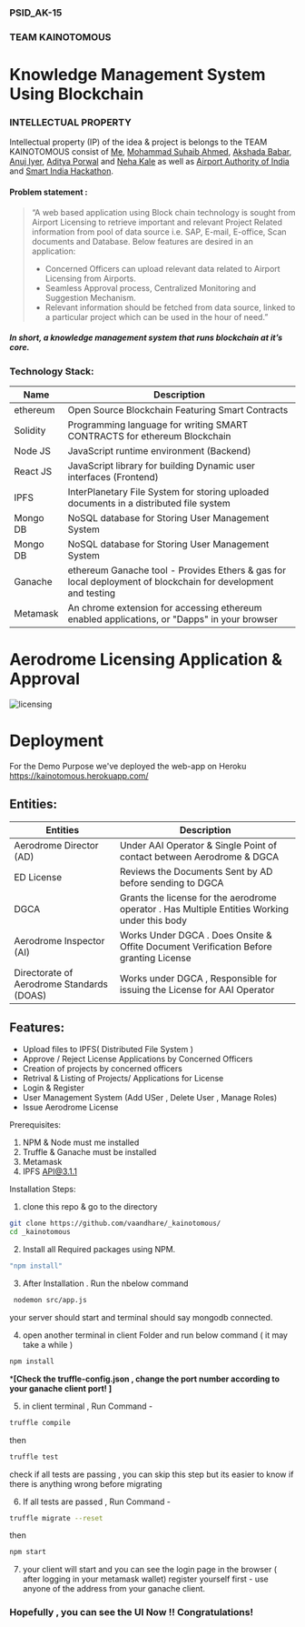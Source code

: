 ### PSID_AK-15
### TEAM KAINOTOMOUS
# Knowledge Management System Using Blockchain

### INTELLECTUAL PROPERTY
Intellectual property (IP) of the idea & project is belongs to the TEAM KAINOTOMOUS consist of  [Me](https://github.com/vaandhare), [Mohammad Suhaib Ahmed](https://github.com/msa06), [Akshada Babar](https://github.com/akshada2715), [Anuj Iyer](https://github.com/anuj-iyer), [Aditya Porwal](https://github.com/adityap02) and [Neha Kale](https://github.com/nehakale1403) as well as [Airport Authority of India](https://www.aai.aero/) and [Smart India Hackathon](https://www.sih.gov.in/).

#### Problem statement :
>“A web based application using Block chain technology is sought from Airport Licensing to retrieve important and relevant Project Related information from pool of data source i.e. SAP, E-mail, E-office, Scan documents and Database. Below features are desired in an application: 
> - Concerned Officers can upload relevant data related to Airport Licensing from 	Airports. 
> - Seamless Approval process, Centralized Monitoring and Suggestion Mechanism. 
> - Relevant information should be fetched from data source, linked to a 	particular project which can 	be used in the hour of need.”
##### In short, a knowledge management system that runs blockchain at it’s core.

### Technology Stack:

| Name | Description |
| ------ | ------ |
| ethereum | Open Source Blockchain Featuring Smart Contracts |
| Solidity | Programming language for writing SMART CONTRACTS for ethereum Blockchain |
| Node JS |  JavaScript runtime environment (Backend) |
| React JS |  JavaScript library for building Dynamic user interfaces (Frontend) |
| IPFS |  InterPlanetary File System for storing uploaded documents in a distributed file system |
|Mongo DB| NoSQL database for Storing User Management System|
|Mongo DB| NoSQL database for Storing User Management System|
|Ganache| ethereum Ganache tool - Provides Ethers & gas for local deployment of blockchain for development and testing |
|Metamask| An chrome extension for accessing ethereum enabled applications, or "Dapps" in your browser  |
# Aerodrome Licensing Application & Approval 
![licensing](https://user-images.githubusercontent.com/50493250/89174577-b61d9900-d5a3-11ea-83a7-94e8fd320846.JPG)

# Deployment
For the Demo Purpose we've deployed the web-app on Heroku
https://kainotomous.herokuapp.com/

## Entities:

|Entities|Description|
|-----|-----|
| Aerodrome Director (AD) | Under AAI Operator & Single Point of contact between Aerodrome & DGCA|
|ED License| Reviews the Documents Sent by AD before sending to DGCA|
|DGCA|Grants the license for the aerodrome operator . Has Multiple Entities Working under this body|
|Aerodrome Inspector (AI)|Works Under DGCA . Does Onsite & Offite Document Verification Before granting License|
|Directorate  of Aerodrome Standards (DOAS)| Works under DGCA , Responsible for issuing the License for AAI Operator |



## Features:
- Upload files to IPFS( Distributed File System )
- Approve / Reject License Applications by Concerned Officers
- Creation of  projects by concerned officers
- Retrival & Listing of Projects/ Applications for License
- Login & Register
- User Management System (Add USer , Delete User , Manage Roles)
- Issue Aerodrome License

Prerequisites:
1) NPM & Node must me installed 
2) Truffle & Ganache must be installed 
3) Metamask
4) IPFS API@3.1.1

Installation Steps:
1) clone this repo & go to the directory
```sh 
git clone https://github.com/vaandhare/_kainotomous/
cd _kainotomous
```

2) Install all Required packages using NPM.
```sh 
"npm install" 
```

3) After Installation . Run the nbelow command 
```sh
 nodemon src/app.js
 ```
 your server should start and terminal should say mongodb connected. 

4) open another terminal in client Folder and run below command ( it may take a while )
```sh
npm install
```
*****[Check the truffle-config.json , change the port number according to your ganache client port! ]****

5) in client terminal , Run Command - 
```sh
truffle compile
```
then
```sh
truffle test
```
check if all tests are passing , you can skip this step but its easier to know if there is anything wrong before migrating 

6) If all tests are passed , Run Command - 
```sh
truffle migrate --reset
```
then 
```sh
npm start
```
7) your client will start  and you can see the login page in the browser ( after logging in your metamask wallet)
 register yourself first - use anyone of the address from your ganache client. 
 
 ### Hopefully , you can see the UI Now  !! Congratulations! 




